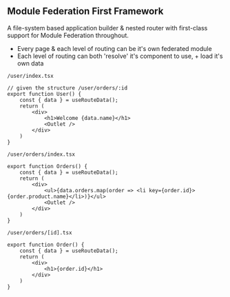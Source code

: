## Module Federation First Framework

A file-system based application builder & nested router with first-class support for Module Federation throughout.

- Every page & each level of routing can be it's own federated module
- Each level of routing can both 'resolve' it's component to use, + load it's own data

`/user/index.tsx`
```tsx
// given the structure /user/orders/:id
export function User() {
    const { data } = useRouteData();
    return (
        <div>
            <h1>Welcome {data.name}</h1>        
            <Outlet />
        </div>    
    )
}
```

`/user/orders/index.tsx`
```tsx
export function Orders() {
    const { data } = useRouteData();
    return (
        <div>
            <ul>{data.orders.map(order => <li key={order.id}>{order.product.name}</li>)}</ul>
            <Outlet />
        </div>    
    )
}
```

`/user/orders/[id].tsx`
```tsx
export function Order() {
    const { data } = useRouteData();
    return (
        <div>
            <h1>{order.id}</h1>
        </div>    
    )
}
```
